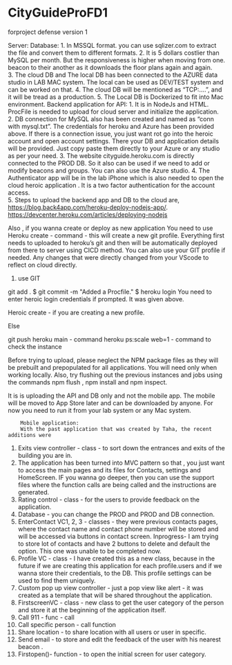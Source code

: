 # CityGuideProFD1
forproject defense version 1


Server:
	Database:
		1. In MSSQL format. you can use sqlizer.com to extract the file and convert them to different formats.
		2. It is 5 dollars costlier than MySQL per month. But the responsiveness is higher when moving from one.
beacon to their another as it downloads the floor plans again and again.  
		3. The cloud DB and The local DB has been connected to the AZURE data studio in LAB MAC system. The local can be used as DEV/TEST system and can be worked on that. 
		4. The cloud DB will be mentioned as “TCP:….”, and it will be tread as a production.
		5. The Local DB is Dockerized to fit into Mac environment. 
        Backend application for API:
		1. It is in NodeJs and HTML. ProcFile is needed to upload for cloud server and initialize the application. 
		2. DB connection for MySQL also has been created and named as “conn with mysql.txt”. The credentials for heroku and Azure has been provided above. If there is a connection issue, you just want rot go into the heroic account and open account settings. There your DB and application details will be provided. Just copy paste them directly to your Azure or any studio as per your need. 
		3. The website cityguide.heroku.com is directly connected to the PROD DB. So it also can be used if we need to add  or modify beacons and groups. You can also use the Azure studio. 
		4. The Authenticator app will be in the lab iPhone which is also needed to open the cloud heroic application . It is a two factor authentication for the account access.  
		5. Steps to upload the backend app and DB to the cloud are, 
https://blog.back4app.com/heroku-deploy-nodejs-app/. 
https://devcenter.heroku.com/articles/deploying-nodejs

Also , if you wanna create or deploy as new application 
You need to use 
Heroku create - command - this will create a new git profile. 
Everything first needs to uploaded to heroku’s git and then will be automatically deployed from there to server using CICD method. You can also use your GIT profile if needed. Any changes that were directly changed from your VScode to reflect on cloud directly. 
1. use GIT 

git add .
$ git commit -m "Added a Procfile."
$ heroku login
You need to enter heroic login credentials if prompted. It was given above. 

Heroic create - if you are creating a new profile. 

Else 

git push heroku main - command 
heroku ps:scale web=1 - command to check the instance

Before trying to upload, please neglect the NPM package files as they will be prebuilt and prepopulated for all applications. You will need only when working locally. 
Also, try flushing out the previous instances and jobs using the commands npm flush , npm install and   npm inspect. 



It is is uploading the API and DB only and not the mobile app. 
The mobile will be moved to App Store later and can be downloaded by anyone. For now you need to run it from your lab system or any Mac system. 

        Mobile application:
		With the past application that was created by Taha, the recent additions were
1. Exits view controller - class - to sort down the entrances and exits of the building you are in. 
2. The application has been turned into MVC pattern so that , you just want to access the main pages and its files for Contacts, settings and HomeScreen. IF you wanna go deeper, then you can use the support files where the function calls are being called and the instructions are generated. 
3. Rating control - class - for the users to provide feedback on the application.
4. Database - you can change the PROD and PROD and DB connection. 
5. EnterContact VC1, 2, 3 - classes - they were previous contacts pages, where the contact name and contact phone number will be stored and will be accessed via buttons in contact screen. Inprogress- I am trying to store lot of contacts and have 2 buttons to delete and default the option. This one was unable to be completed now. 
6. Profile VC - class - I have created this as a new class, because in the future if we are creating this application for each profile.users and if we wanna store their credentials, to the DB. This profile settings can be used to find them uniquely. 
7. Custom pop up view controller - just a pop view like alert - it was created as a template that will be shared throughout the application. 
8. FirstscreenVC - class - new class to get the user category of the person and store it at the beginning of the application itself. 
9. Call 911 - func - call 
10. Call specific person - call function
11. Share location - to share location with all users or user in specific. 
12. Send email - to store and edit the feedback of the user with his nearest beacon . 
13. Firstopen()- function - to open the initial screen for user category.
